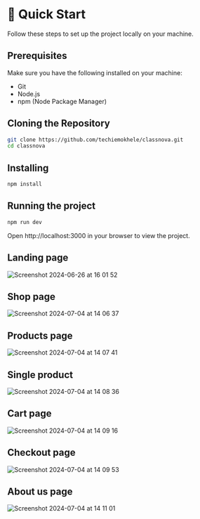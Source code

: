 # 🤸 Quick Start

Follow these steps to set up the project locally on your machine.

## Prerequisites

Make sure you have the following installed on your machine:

- Git
- Node.js
- npm (Node Package Manager)

## Cloning the Repository

```bash
git clone https://github.com/techiemokhele/classnova.git
cd classnova
```

## Installing

```bash
npm install
```

## Running the project

```bash
npm run dev
```

Open http://localhost:3000 in your browser to view the project.

## Landing page
![Screenshot 2024-06-26 at 16 01 52](https://github.com/techiemokhele/classnova/assets/67394147/b0c426ee-166c-4611-819e-3e974beced3c)

## Shop page
![Screenshot 2024-07-04 at 14 06 37](https://github.com/techiemokhele/classnova/assets/67394147/96982f20-8876-4503-8c3b-8eb29e374339)

## Products page
![Screenshot 2024-07-04 at 14 07 41](https://github.com/techiemokhele/classnova/assets/67394147/311ff5d3-7ce9-46f0-91b6-da26ddf737c3)

## Single product
![Screenshot 2024-07-04 at 14 08 36](https://github.com/techiemokhele/classnova/assets/67394147/b51e33d8-9f86-400d-a27d-9d5c1a3f6203)

## Cart page
![Screenshot 2024-07-04 at 14 09 16](https://github.com/techiemokhele/classnova/assets/67394147/00191043-a8a1-49da-babf-f1ae689fa486)

## Checkout page
![Screenshot 2024-07-04 at 14 09 53](https://github.com/techiemokhele/classnova/assets/67394147/81b2e587-dcc3-452d-930c-cc1da0657178)

## About us page
![Screenshot 2024-07-04 at 14 11 01](https://github.com/techiemokhele/classnova/assets/67394147/6f2ed005-4d6b-44ed-afb0-384efeffd06c)


